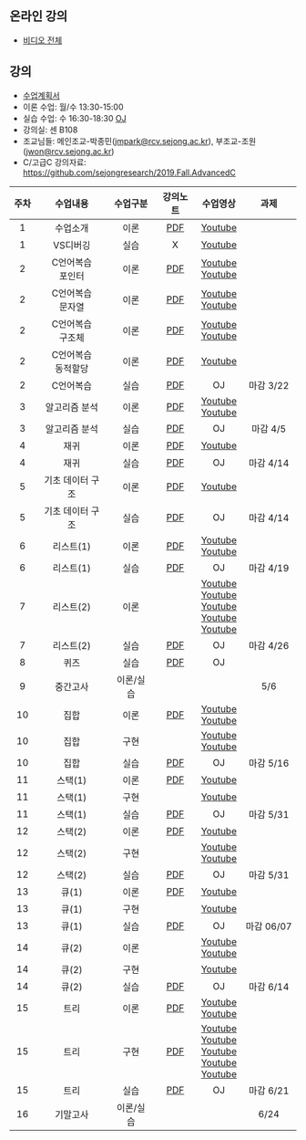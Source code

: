 ## 온라인 강의
- [비디오 전체](https://www.youtube.com/playlist?list=PL1xKqHsVFgvkjsEOlTU-h7HAOmD1Bpadd)

## 강의
- [수업계획서](https://github.com/sejongresearch/2020.Spring.DataStructure/blob/master/%E1%84%80%E1%85%A1%E1%86%BC%E1%84%8B%E1%85%B4%E1%84%80%E1%85%A8%E1%84%92%E1%85%AC%E1%86%A8%E1%84%89%E1%85%A5.pdf)
- 이론 수업: 월/수 13:30-15:00 
- 실습 수업: 수 16:30-18:30 [OJ](https://ex-oj.sejong.ac.kr) 
- 강의실: 센 B108
- 조교님들: 메인조교-박종민(jmpark@rcv.sejong.ac.kr), 부조교-조원(jwon@rcv.sejong.ac.kr)
- C/고급C 강의자료: https://github.com/sejongresearch/2019.Fall.AdvancedC

| 주차 | 수업내용 | 수업구분 |  강의노트 | 수업영상 | 과제 |
|:---:|:---:|:---:|:---:|:---:|:---:|
| 1 |  수업소개 | 이론 |[PDF](https://github.com/sejongresearch/2020.Spring.DataStructure/blob/master/LectureNote/%E1%84%8C%E1%85%A1%E1%84%85%E1%85%AD%E1%84%80%E1%85%AE%E1%84%8C%E1%85%A9_Intro_0315.pdf)| [Youtube](https://youtu.be/O5jodXjR084) |  |
| 1 | VS디버깅 | 실습 | X | [Youtube](https://youtu.be/7Ong15zyNjk) |  |
| 2 | C언어복습 <br> 포인터 | 이론 | [PDF](https://github.com/sejongresearch/2020.Spring.DataStructure/blob/master/LectureNote/9%E1%84%8C%E1%85%A1%E1%86%BC%20%E1%84%91%E1%85%A9%E1%84%8B%E1%85%B5%E1%86%AB%E1%84%90%E1%85%A5(%E1%84%8E%E1%85%AC%E1%84%8B%E1%85%B2%E1%84%80%E1%85%A7%E1%86%BC).pdf) | [Youtube](https://youtu.be/f69fB5dhHdQ) <br> [Youtube](https://youtu.be/fMJpcjrYHd0) |  |
| 2 | C언어복습 <br> 문자열 | 이론 | [PDF](https://github.com/sejongresearch/2020.Spring.DataStructure/blob/master/LectureNote/10%E1%84%8C%E1%85%A1%E1%86%BC%E1%84%86%E1%85%AE%E1%86%AB%E1%84%8C%E1%85%A1%E1%84%8B%E1%85%A7%E1%86%AF(%E1%84%8E%E1%85%AC%E1%84%8B%E1%85%B2%E1%84%80%E1%85%A7%E1%86%BC).pdf) | [Youtube](https://youtu.be/CkilrQQPvnY) <br> [Youtube](https://youtu.be/Sc0bQnRqnJs) |  |
| 2 | C언어복습 <br> 구조체 | 이론 | [PDF](https://github.com/sejongresearch/2020.Spring.DataStructure/blob/master/LectureNote/11%E1%84%8C%E1%85%A1%E1%86%BC%20%E1%84%80%E1%85%AE%E1%84%8C%E1%85%A9%E1%84%8E%E1%85%A6-20191014.pdf) | [Youtube](https://youtu.be/qpn1rlvN_jY) <br> [Youtube](https://youtu.be/21dmXKGGep8) |  |
| 2 | C언어복습 <br> 동적할당 | 이론 | [PDF](https://github.com/sejongresearch/2020.Spring.DataStructure/blob/master/LectureNote/12%EC%9E%A5%20%EB%8F%99%EC%A0%81%ED%95%A0%EB%8B%B9.pdf) | [Youtube](https://youtu.be/MZ46hNAs4bs) |  |
| 2 | C언어복습 | 실습 | [PDF](https://www.dropbox.com/s/0ifi00guobtnj4l/%EC%9E%90%EB%A3%8C%EA%B5%AC%EC%A1%B0%EC%8B%A4%EC%8A%B5-1%EC%A3%BC%EC%B0%A8_C%EB%B3%B5%EC%8A%B5-20180308.pdf?dl=0) | OJ | 마감 3/22 |
| 3 | 알고리즘 분석 | 이론 | [PDF](https://github.com/sejongresearch/2020.Spring.DataStructure/blob/master/LectureNote/%E1%84%80%E1%85%A1%E1%86%BC%E1%84%8B%E1%85%B401-%E1%84%8B%E1%85%A1%E1%86%AF%E1%84%80%E1%85%A9%E1%84%85%E1%85%B5%E1%84%8C%E1%85%B3%E1%86%B7%20%E1%84%87%E1%85%AE%E1%86%AB%E1%84%89%E1%85%A5%E1%86%A8.pdf)| [Youtube](https://youtu.be/dXZZCZQXJyc) <br> [Youtube](https://youtu.be/-4Q3CB1Ny7E) |  | 
| 3 | 알고리즘 분석 | 실습 | [PDF](https://www.dropbox.com/s/ll46d9hsojlyzjp/%EC%9E%90%EB%A3%8C%EA%B5%AC%EC%A1%B0%EC%8B%A4%EC%8A%B5-2%EC%A3%BC%EC%B0%A8_%EB%B6%84%EC%84%9D-20190315.pdf?dl=0) | OJ | 마감 4/5 |
| 4 | 재귀 | 이론 | [PDF](https://github.com/sejongresearch/2020.Spring.DataStructure/blob/master/LectureNote/%E1%84%80%E1%85%A1%E1%86%BC%E1%84%8B%E1%85%B402-%E1%84%8C%E1%85%A2%E1%84%80%E1%85%B1.pdf)| [Youtube](https://youtu.be/MGLhSmp0g8c) |  |
| 4 | 재귀 | 실습 | [PDF](https://www.dropbox.com/s/ztqnpexvep9uoo9/%EC%9E%90%EB%A3%8C%EA%B5%AC%EC%A1%B0%EC%8B%A4%EC%8A%B5-3%EC%A3%BC%EC%B0%A8_%EC%9E%AC%EA%B7%80-20190322.pdf?dl=0) | OJ | 마감 4/14 |
| 5 | 기초 데이터 구조 | 이론 | [PDF](https://github.com/sejongresearch/2020.Spring.DataStructure/blob/master/LectureNote/%E1%84%80%E1%85%A1%E1%86%BC%E1%84%8B%E1%85%B403-%E1%84%80%E1%85%B5%E1%84%8E%E1%85%A9%20%E1%84%83%E1%85%A6%E1%84%8B%E1%85%B5%E1%84%90%E1%85%A5%E1%84%80%E1%85%AE%E1%84%8C%E1%85%A9.pdf)| [Youtube](https://youtu.be/aIzz1bOOjEg) | |
| 5 | 기초 데이터 구조 | 실습 | [PDF](https://www.dropbox.com/s/9hxybx6vgw63gvw/%EC%9E%90%EB%A3%8C%EA%B5%AC%EC%A1%B0%EC%8B%A4%EC%8A%B5-4%EC%A3%BC%EC%B0%A8_%EA%B8%B0%EC%B4%88%EB%8D%B0%EC%9D%B4%ED%84%B0%EA%B5%AC%EC%A1%B0-20190329.pdf?dl=0) | OJ | 마감 4/14 |
| 6 | 리스트(1) | 이론 | [PDF](https://github.com/sejongresearch/2020.Spring.DataStructure/blob/master/LectureNote/%E1%84%80%E1%85%A1%E1%86%BC%E1%84%8B%E1%85%B404-%E1%84%85%E1%85%B5%E1%84%89%E1%85%B3%E1%84%90%E1%85%B3.pdf)|  [Youtube](https://youtu.be/M7KTlDgHUHI) <br> [Youtube](https://youtu.be/uw5DbP3jICA) | |
| 6 | 리스트(1) | 실습 | [PDF](https://github.com/sejongresearch/2020.Spring.DataStructure/blob/master/HW/%E1%84%8C%E1%85%A1%E1%84%85%E1%85%AD%E1%84%80%E1%85%AE%E1%84%8C%E1%85%A9%E1%84%89%E1%85%B5%E1%86%AF%E1%84%89%E1%85%B3%E1%86%B8-5%E1%84%8C%E1%85%AE%E1%84%8E%E1%85%A1_%E1%84%8B%E1%85%A7%E1%86%AB%E1%84%80%E1%85%A7%E1%86%AF%E1%84%85%E1%85%B5%E1%84%89%E1%85%B3%E1%84%90%E1%85%B3(1)-20190313.pdf) | OJ | 마감 4/19 |
| 7 | 리스트(2) | 이론 | |  [Youtube](https://youtu.be/9oTYgj4EY-A) <br> [Youtube](https://youtu.be/F0cCqadITO4) <br> [Youtube](https://youtu.be/M3y3zb9r_qw) <br> [Youtube](https://youtu.be/19Z4nSydrrQ) <br> [Youtube](https://youtu.be/AXPhHGnFWao)  | |
| 7 | 리스트(2) | 실습 | [PDF](https://github.com/sejongresearch/2020.Spring.DataStructure/blob/master/HW/%E1%84%8C%E1%85%A1%E1%84%85%E1%85%AD%E1%84%80%E1%85%AE%E1%84%8C%E1%85%A9%E1%84%89%E1%85%B5%E1%86%AF%E1%84%89%E1%85%B3%E1%86%B8-6%E1%84%8C%E1%85%AE%E1%84%8E%E1%85%A1_%E1%84%85%E1%85%B5%E1%84%89%E1%85%B3%E1%84%90%E1%85%B3(2)-20170321.pdf) | OJ| 마감 4/26 |
| 8 | 퀴즈 | 실습 | [PDF](https://github.com/sejongresearch/2020.Spring.DataStructure/files/4571397/-.1.A.-20200429.pdf) | OJ |   |
| 9 | 중간고사 | 이론/실습 |  | |  5/6 |
| 10 | 집합 | 이론 | [PDF](https://github.com/sejongresearch/2020.Spring.DataStructure/blob/master/LectureNote/%E1%84%80%E1%85%A1%E1%86%BC%E1%84%8B%E1%85%B405-%E1%84%8C%E1%85%B5%E1%86%B8%E1%84%92%E1%85%A1%E1%86%B8.pdf) | [Youtube](https://youtu.be/S1BzIaXt7nc) <br> [Youtube](https://youtu.be/LnjxyD0lV6A) |  | 
| 10 | 집합 | 구현 |  | [Youtube](https://youtu.be/uybamFeYaCg) <br> [Youtube](https://youtu.be/quBRDaQws0M) |  |  
| 10 | 집합 | 실습 | [PDF](https://github.com/sejongresearch/2020.Spring.DataStructure/blob/master/HW/%EC%9E%90%EB%A3%8C%EA%B5%AC%EC%A1%B0%EC%8B%A4%EC%8A%B5-7%EC%A3%BC%EC%B0%A8_%EC%A7%91%ED%95%A9-20200520-%EC%B5%9C%EC%9C%A0%EA%B2%BD.pdf) | OJ | 마감 5/16 |  
| 11 | 스택(1) | 이론 | [PDF](https://github.com/sejongresearch/2020.Spring.DataStructure/blob/master/LectureNote/%E1%84%80%E1%85%A1%E1%86%BC%E1%84%8B%E1%85%B406-%E1%84%89%E1%85%B3%E1%84%90%E1%85%A2%E1%86%A8.pdf) | [Youtube](https://youtu.be/D0LuvNcdm9w) |  |
| 11 | 스택(1) | 구현 |  | [Youtube](https://youtu.be/A4dGvD-7-BY) |  |
| 11 | 스택(1) | 실습 | [PDF](https://www.dropbox.com/s/p0tkv180xq2suf4/%EC%9E%90%EB%A3%8C%EA%B5%AC%EC%A1%B0%EC%8B%A4%EC%8A%B5-9%EC%A3%BC%EC%B0%A8_%EC%8A%A4%ED%83%9D%281%29-20190503.pdf?dl=0) | OJ | 마감 5/31 |
| 12 | 스택(2) | 이론 | [PDF](https://github.com/sejongresearch/2020.Spring.DataStructure/blob/master/LectureNote/%E1%84%80%E1%85%A1%E1%86%BC%E1%84%8B%E1%85%B406-%E1%84%89%E1%85%B3%E1%84%90%E1%85%A2%E1%86%A8_20190510.pdf) | [Youtube](https://youtu.be/NzXZtxwjKJE) |  |
| 12 | 스택(2) | 구현 |  | [Youtube](https://youtu.be/R01ewtDJDao) <br> [Youtube](https://youtu.be/5t73ChL9APg) |  |
| 12 | 스택(2) | 실습 | [PDF](https://www.dropbox.com/s/tjz3v8mgwnqii13/%EC%9E%90%EB%A3%8C%EA%B5%AC%EC%A1%B0%EC%8B%A4%EC%8A%B5-10%EC%A3%BC%EC%B0%A8_%EC%8A%A4%ED%83%9D%282%29-20190510.pdf?dl=0) | OJ | 마감 5/31 |
| 13 | 큐(1) | 이론 | [PDF](https://github.com/sejongresearch/2020.Spring.DataStructure/blob/master/LectureNote/%E1%84%80%E1%85%A1%E1%86%BC%E1%84%8B%E1%85%B407-%E1%84%8F%E1%85%B2-%E1%84%8E%E1%85%AC%E1%84%8B%E1%85%B2%E1%84%80%E1%85%A7%E1%86%BC.pdf) | [Youtube](https://youtu.be/liDLL_dqpfs) |  |
| 13 | 큐(1) | 구현 |  | [Youtube](https://youtu.be/d_fy8LUzxgM) |  |
| 13 | 큐(1) | 실습 | [PDF](https://www.dropbox.com/s/1ja9casd93mrpiz/%EC%9E%90%EB%A3%8C%EA%B5%AC%EC%A1%B0%EC%8B%A4%EC%8A%B5-11%EC%A3%BC%EC%B0%A8_%ED%81%90-20190517.pdf?dl=0) | OJ | 마감 06/07 |
| 14 | 큐(2) | 이론 |  | [Youtube](https://youtu.be/pG0Oa-u1reU) <br> [Youtube](https://youtu.be/yYHoI2nTb78) |  |
| 14 | 큐(2) | 구현 |  | [Youtube](https://youtu.be/em-Q_w1okpA) |  |
| 14 | 큐(2) | 실습 | [PDF]() | OJ | 마감 6/14 |
| 15 | 트리 | 이론 | [PDF](https://github.com/sejongresearch/2020.Spring.DataStructure/blob/master/LectureNote/%E1%84%80%E1%85%A1%E1%86%BC%E1%84%8B%E1%85%B408-%E1%84%90%E1%85%B3%E1%84%85%E1%85%B5-20200607.pdf) | [Youtube](https://youtu.be/e9pJRpguR7I) <br> [Youtube](https://youtu.be/jShaMVPKGPE) |  |
| 15 | 트리 | 구현 | [PDF](https://github.com/sejongresearch/2020.Spring.DataStructure/blob/master/LectureNote/%E1%84%80%E1%85%A1%E1%86%BC%E1%84%8B%E1%85%B408-%E1%84%90%E1%85%B3%E1%84%85%E1%85%B5-%E1%84%89%E1%85%B5%E1%86%AF%E1%84%89%E1%85%B3%E1%86%B8-20200615.pdf) | [Youtube](https://youtu.be/LPPGk8MeL2M) <br> [Youtube](https://youtu.be/AWwBPxyIdR8) <br> [Youtube](https://youtu.be/zp4jeUeY_v4) <br> [Youtube](https://youtu.be/n6WuTrIVA0Y) <br> [Youtube](https://youtu.be/WvtV6iMHn-I) |  |
| 15 | 트리 | 실습 | [PDF]() | OJ | 마감 6/21 |
| 16 | 기말고사 | 이론/실습  |  | |  6/24 |















